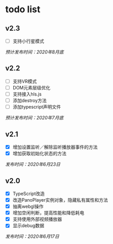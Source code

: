 # todo list

## v2.3

- [ ] 支持小行星模式

*预计发布时间：2020年8月底*

## v2.2

- [ ] 支持VR模式
- [ ] DOM元素层级优化
- [ ] 支持接入hls.js
- [ ] 添加destroy方法
- [ ] 添加typescript声明文件

*预计发布时间：2020年7月底*

## v2.1

- [x] 增加设置监听／解除监听播放器事件的方法
- [x] 增加获取初始化状态的方法 

*发布时间：2020年6月23日*

## v2.0

- [x] TypeScript改造
- [x] 改造PanoPlayer实例对象，隐藏私有属性和方法
- [x] 抽离webgl操作
- [x] 增加空闲判断，提高性能和降低耗电
- [x] 支持使用外部视频播放器
- [x] 显示debug数据

*发布时间：2020年6月17日*